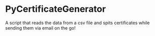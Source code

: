 # PyCertificateGenerator
A script that reads the data from a csv file and spits certificates while sending them via email on the go!
